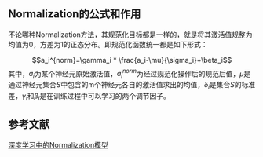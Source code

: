 


## Normalization的公式和作用
不论哪种Normalization方法，其规范化目标都是一样的，就是将其激活值规整为均值为0，方差为1的正态分布。即规范化函数统一都是如下形式：

$$a_i^{norm}=\gamma_i * \frac{a_i-\mu}{\sigma_i}+\beta_i$$
其中，$a_i$为某个神经元原始激活值，$a_i^{norm}$为经过规范化操作后的规范后值，$\mu$是通过神经元集合$S$中包含的m个神经元各自的激活值求出的均值，$\delta_i$是集合$S$的标准差，$\gamma_i$和$\beta_i$是在训练过程中可以学习的两个调节因子。


## 参考文献

[深度学习中的Normalization模型](https://zhuanlan.zhihu.com/p/43200897)